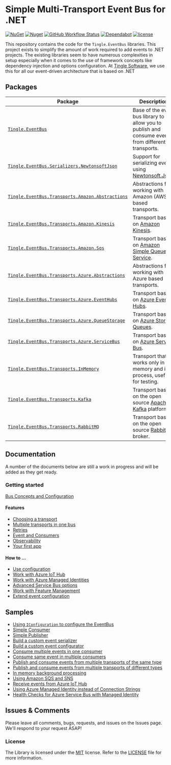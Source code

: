 # Simple Multi-Transport Event Bus for .NET

[![NuGet](https://img.shields.io/nuget/v/Tingle.EventBus.svg)](https://www.nuget.org/packages/Tingle.EventBus/)
[![Nuget](https://img.shields.io/nuget/dt/Tingle.EventBus)](https://www.nuget.org/packages/Tingle.EventBus/)
[![GitHub Workflow Status](https://github.com/tinglesoftware/eventbus/actions/workflows/build.yml/badge.svg)](https://github.com/tinglesoftware/eventbus/actions/workflows/build.yml)
[![Dependabot](https://badgen.net/badge/Dependabot/enabled/green?icon=dependabot)](https://dependabot.com/)
[![license](https://img.shields.io/github/license/tinglesoftware/eventbus.svg)](LICENSE)

This repository contains the code for the `Tingle.EventBus` libraries. This project exists to simplify the amount of work required to add events to .NET projects. The existing libraries seem to have numerous complexities in setup especially when it comes to the use of framework concepts like dependency injection and options configuration. At [Tingle Software](https://tingle.software), we use this for all our event-driven architecture that is based on .NET

## Packages

|Package|Description|
|--|--|
|[`Tingle.EventBus`](https://www.nuget.org/packages/Tingle.EventBus/)|Base of the event bus library to allow you to publish and consume events from different transports.|
|[`Tingle.EventBus.Serializers.NewtonsoftJson`](https://www.nuget.org/packages/Tingle.EventBus.Serializers.NewtonsoftJson/)|Support for serializing events using [Newtonsoft.Json](https://www.nuget.org/packages/Newtonsoft.Json/).|
|[`Tingle.EventBus.Transports.Amazon.Abstractions`](https://www.nuget.org/packages/Tingle.EventBus.Transports.Amazon.Abstractions/)|Abstractions for working with Amazon (AWS) based transports.|
|[`Tingle.EventBus.Transports.Amazon.Kinesis`](https://www.nuget.org/packages/Tingle.EventBus.Transports.Amazon.Kinesis/)|Transport based on [Amazon Kinesis](https://aws.amazon.com/kinesis/).|
|[`Tingle.EventBus.Transports.Amazon.Sqs`](https://www.nuget.org/packages/Tingle.EventBus.Transports.Amazon.Sqs/)|Transport based on [Amazon Simple Queue Service](https://aws.amazon.com/sqs/).|
|[`Tingle.EventBus.Transports.Azure.Abstractions`](https://www.nuget.org/packages/Tingle.EventBus.Transports.Azure.Abstractions/)|Abstractions for working with Azure based transports.|
|[`Tingle.EventBus.Transports.Azure.EventHubs`](https://www.nuget.org/packages/Tingle.EventBus.Transports.Azure.EventHubs/)|Transport based on [Azure Event Hubs](https://azure.microsoft.com/en-us/services/event-hubs/).|
|[`Tingle.EventBus.Transports.Azure.QueueStorage`](https://www.nuget.org/packages/Tingle.EventBus.Transports.Azure.QueueStorage/)|Transport based on [Azure Storage Queues](https://azure.microsoft.com/en-us/services/storage/queues/).|
|[`Tingle.EventBus.Transports.Azure.ServiceBus`](https://www.nuget.org/packages/Tingle.EventBus.Transports.Azure.ServiceBus/)|Transport based on [Azure Service Bus](https://azure.microsoft.com/en-us/services/service-bus/).|
|[`Tingle.EventBus.Transports.InMemory`](https://www.nuget.org/packages/Tingle.EventBus.Transports.InMemory/)|Transport that works only in memory and in process, useful for testing.|
|[`Tingle.EventBus.Transports.Kafka`](https://www.nuget.org/packages/Tingle.EventBus.Transports.Kafka/)|Transport based on the open source [Apache Kafka](https://kafka.apache.org/) platform.|
|[`Tingle.EventBus.Transports.RabbitMQ`](https://www.nuget.org/packages/Tingle.EventBus.Transports.RabbitMQ/)|Transport based on the open source [RabbitMQ](https://www.rabbitmq.com/) broker.|

## Documentation

A number of the documents below are still a work in progress and will be added as they get ready.

### Getting started

[Bus Concepts and Configuration](./docs/bus-concepts-and-configuration.md)

#### Features

- [Choosing a transport](./docs/transport-selection.md)
- [Multiple transports in one bus](./docs/multi-transport-one-bus.md)
- [Retries](./docs/retries.md)
- [Event and Consumers](./docs/events-and-consumers.md)
- [Observability](./docs/observability.md)
- [Your first app](./docs/your-first-app.md)

#### How to ...

- [Use configuration](./docs/work-with-configuration.md)
- [Work with Azure IoT Hub](./docs/work-with-azure-iot-hub.md)
- [Work with Azure Managed Identities](./docs/work-with-azure-managed-identities.md)
- [Advanced Service Bus options](./docs/advanced-service-bus-options.md)
- [Work with Feature Management](./docs/work-with-feature-management.md)
- [Extend event configuration](./docs/extend-event-configuration.md)

## Samples

- [Using `IConfiguration` to configure the EventBus](./samples/ConfigSample)
- [Simple Consumer](./samples/SimpleConsumer)
- [Simple Publisher](./samples/SimplePublisher)
- [Build a custom event serializer](./samples/CustomEventSerializer)
- [Build a custom event configurator](./samples/CustomEventConfigurator)
- [Consume multiple events in one consumer](./samples/MultiEventsConsumer)
- [Consume same event in multiple consumers](./samples/MultipleConsumers)
- [Publish and consume events from multiple transports of the same type](./samples/MultipleSimilarTransports)
- [Publish and consume events from multiple transports of different types](./samples/MultipleDifferentTransports)
- [In memory background processing](./samples/InMemoryBackgroundProcessing)
- [Using Amazon SQS and SNS](./samples/AmazonSqsAndSns)
- [Receive events from Azure IoT Hub](./samples/AzureIotHub)
- [Using Azure Managed Identity instead of Connection Strings](./samples/AzureManagedIdentity)
- [Health Checks for Azure Service Bus with Managed Identity](./samples/HealthCheck)

## Issues &amp; Comments

Please leave all comments, bugs, requests, and issues on the Issues page. We'll respond to your request ASAP!

### License

The Library is licensed under the [MIT](http://www.opensource.org/licenses/mit-license.php "Read more about the MIT license form") license. Refer to the [LICENSE](./LICENSE) file for more information.
